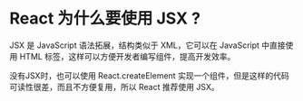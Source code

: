 # React 为什么要使用 JSX ?

JSX 是 JavaScript 语法拓展，结构类似于 XML，它可以在 JavaScript 中直接使用 HTML 标签，这样可以方便开发者编写组件，提高开发效率。

没有JSX时，也可以使用 React.createElement 实现一个组件，但是这样的代码可读性很差，而且不方便复用，所以 React 推荐使用 JSX。

